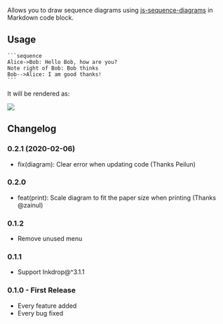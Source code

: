 Allows you to draw sequence diagrams using [js-sequence-diagrams](https://bramp.github.io/js-sequence-diagrams/) in Markdown code block.

## Usage

    ```sequence
    Alice->Bob: Hello Bob, how are you?
    Note right of Bob: Bob thinks
    Bob-->Alice: I am good thanks!
    ```

It will be rendered as:

![](https://github.com/inkdropapp/inkdrop-sequence-diagrams/raw/master/docs/images/example-01.png)

## Changelog

### 0.2.1 (2020-02-06)

- fix(diagram): Clear error when updating code (Thanks Peilun)

### 0.2.0

- feat(print): Scale diagram to fit the paper size when printing (Thanks @zainul)

### 0.1.2

- Remove unused menu

### 0.1.1

- Support Inkdrop@^3.1.1

### 0.1.0 - First Release

- Every feature added
- Every bug fixed
